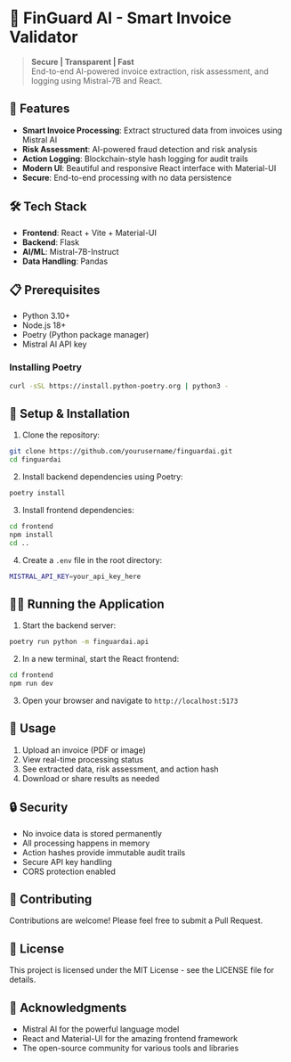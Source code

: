 # 💸 FinGuard AI - Smart Invoice Validator

> **Secure | Transparent | Fast**  
> End-to-end AI-powered invoice extraction, risk assessment, and logging using Mistral-7B and React.

## 🚀 Features

- **Smart Invoice Processing**: Extract structured data from invoices using Mistral AI
- **Risk Assessment**: AI-powered fraud detection and risk analysis
- **Action Logging**: Blockchain-style hash logging for audit trails
- **Modern UI**: Beautiful and responsive React interface with Material-UI
- **Secure**: End-to-end processing with no data persistence

## 🛠️ Tech Stack

- **Frontend**: React + Vite + Material-UI
- **Backend**: Flask
- **AI/ML**: Mistral-7B-Instruct
- **Data Handling**: Pandas

## 📋 Prerequisites

- Python 3.10+
- Node.js 18+
- Poetry (Python package manager)
- Mistral AI API key

### Installing Poetry

```bash
curl -sSL https://install.python-poetry.org | python3 -
```

## 🚀 Setup & Installation

1. Clone the repository:
```bash
git clone https://github.com/yourusername/finguardai.git
cd finguardai
```

2. Install backend dependencies using Poetry:
```bash
poetry install
```

3. Install frontend dependencies:
```bash
cd frontend
npm install
cd ..
```

4. Create a `.env` file in the root directory:
```bash
MISTRAL_API_KEY=your_api_key_here
```

## 🏃‍♂️ Running the Application

1. Start the backend server:
```bash
poetry run python -m finguardai.api
```

2. In a new terminal, start the React frontend:
```bash
cd frontend
npm run dev
```

3. Open your browser and navigate to `http://localhost:5173`

## 📝 Usage

1. Upload an invoice (PDF or image)
2. View real-time processing status
3. See extracted data, risk assessment, and action hash
4. Download or share results as needed

## 🔒 Security

- No invoice data is stored permanently
- All processing happens in memory
- Action hashes provide immutable audit trails
- Secure API key handling
- CORS protection enabled

## 🤝 Contributing

Contributions are welcome! Please feel free to submit a Pull Request.

## 📄 License

This project is licensed under the MIT License - see the LICENSE file for details.

## 🙏 Acknowledgments

- Mistral AI for the powerful language model
- React and Material-UI for the amazing frontend framework
- The open-source community for various tools and libraries
